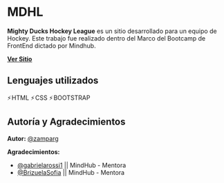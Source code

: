 # MDHL
**Mighty Ducks Hockey League** es un sitio desarrollado para un equipo de Hockey.
Este trabajo fue realizado dentro del Marco del Bootcamp de FrontEnd dictado por Mindhub.

[**Ver Sitio**]( https://zamparg.github.io/MDHL_Zampar/) 

## Lenguajes utilizados

⚡ HTML ⚡ CSS ⚡ BOOTSTRAP

## Autoría y Agradecimientos

**Autor:** [@zamparg](https://www.github.com/zamparg)

**Agradecimientos:**
- [@gabrielarossi1](https://github.com/gabrielarossi1) || MindHub - Mentora 
- [@BrizuelaSofia](https://github.com/BrizuelaSofia) || MindHub - Mentora

